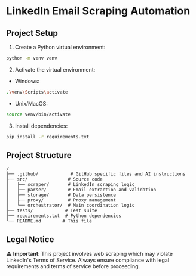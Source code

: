 # LinkedIn Email Scraping Automation

## Project Setup

1. Create a Python virtual environment:
```bash
python -m venv venv
```

2. Activate the virtual environment:
- Windows:
```bash
.\venv\Scripts\activate
```
- Unix/MacOS:
```bash
source venv/bin/activate
```

3. Install dependencies:
```bash
pip install -r requirements.txt
```

## Project Structure
```
/
├── .github/            # GitHub specific files and AI instructions
├── src/               # Source code
│   ├── scraper/       # LinkedIn scraping logic
│   ├── parser/        # Email extraction and validation
│   ├── storage/       # Data persistence
│   ├── proxy/         # Proxy management
│   └── orchestrator/  # Main coordination logic
├── tests/            # Test suite
├── requirements.txt  # Python dependencies
└── README.md        # This file
```

## Legal Notice
⚠️ **Important**: This project involves web scraping which may violate LinkedIn's Terms of Service. Always ensure compliance with legal requirements and terms of service before proceeding.
